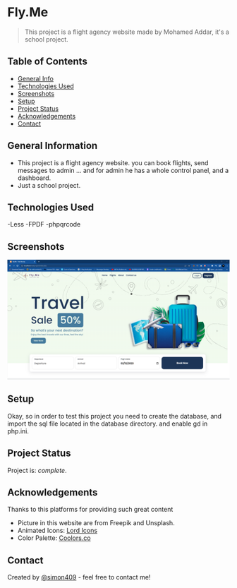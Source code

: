 # Fly.Me
> This project is a flight agency website made by Mohamed Addar, it's a school project.

## Table of Contents
* [General Info](#general-information)
* [Technologies Used](#technologies-used)
* [Screenshots](#screenshots)
* [Setup](#setup)
* [Project Status](#project-status)
* [Acknowledgements](#acknowledgements)
* [Contact](#contact)
<!-- * [License](#license) -->


## General Information
- This project is a flight agency website. you can book flights, send messages to admin ... and for admin he has a whole control panel, and a dashboard. 
- Just a school project.

## Technologies Used
-Less
-FPDF
-phpqrcode

## Screenshots
![Example screenshot](./img/screenshot.png)
<!-- If you have screenshots you'd like to share, include them here. -->


## Setup
Okay, so in order to test this project you need to create the database, and import the sql file located in the database directory. and enable gd in php.ini.

## Project Status
Project is: _complete_.

## Acknowledgements
Thanks to this platforms for providing such great content
- Picture in this website are from Freepik and Unsplash.
- Animated Icons: [Lord Icons](https://lordicon.com/)
- Color Palette: [Coolors.co](https://coolors.co)


## Contact
Created by [@simon409](https://addar-mohamed.netlify.app/) - feel free to contact me!


